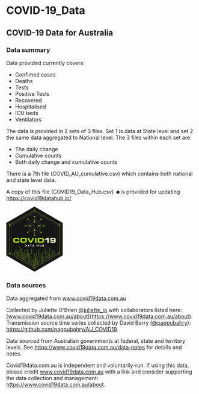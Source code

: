 # COVID-19_Data

## COVID-19 Data for Australia

### Data summary

Data provided currently covers: 
* Confimed cases 
* Deaths 
* Tests 
* Positive Tests 
* Recovered 
* Hospitalised 
* ICU beds 
* Ventilators

The data is provided in 2 sets of 3 files. Set 1 is data at State level and set 2 the same data aggregated to National level. The 3 files within each set are: 
* The daily change 
* Cumulative counts 
* Both daily change and cumulative counts

There is a 7th file (COVID_AU_cumulative.csv) which contains both national and state level data. 

A copy of this file (COVID19_Data_Hub.csv) ☻is provided for updating <https://covid19datahub.io/>

<a href="https://covid19datahub.io/"><img src="Images/COVID-19_Data_Hub.svg" title="COVID-19 Data Hub - CONTRIBUTOR" width="150"></a>


### Data sources

Data aggregated from www.covid19data.com.au

Collected by Juliette O'Brien [@juliette_io](<https://twitter.com/juliette_io> "Juliet's Twitter") with collaborators listed here: [www.covid19data.com.au/about](https://www.covid19data.com.au/about). Transmission source time series collected by David Barry ([@pappubahry](<https://twitter.com/pappubahry> "David's Twitter")): <https://github.com/pappubahry/AU_COVID19>.

Data sourced from Australian governments at federal, state and territory levels. See <https://www.covid19data.com.au/data-notes> for details and notes.

Covid19data.com.au is independent and voluntarily-run. If using this data, please credit www.covid19data.com.au with a link and consider supporting the data collection and management: <https://www.covid19data.com.au/about>.
